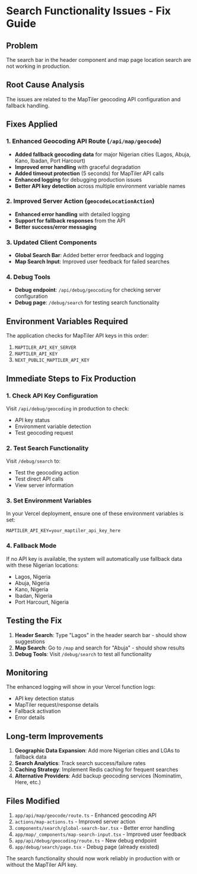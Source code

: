 # Search Functionality Issues - Fix Guide

## Problem

The search bar in the header component and map page location search are not working in production.

## Root Cause Analysis

The issues are related to the MapTiler geocoding API configuration and fallback handling.

## Fixes Applied

### 1. Enhanced Geocoding API Route (`/api/map/geocode`)

- **Added fallback geocoding data** for major Nigerian cities (Lagos, Abuja, Kano, Ibadan, Port Harcourt)
- **Improved error handling** with graceful degradation
- **Added timeout protection** (5 seconds) for MapTiler API calls
- **Enhanced logging** for debugging production issues
- **Better API key detection** across multiple environment variable names

### 2. Improved Server Action (`geocodeLocationAction`)

- **Enhanced error handling** with detailed logging
- **Support for fallback responses** from the API
- **Better success/error messaging**

### 3. Updated Client Components

- **Global Search Bar**: Added better error feedback and logging
- **Map Search Input**: Improved user feedback for failed searches

### 4. Debug Tools

- **Debug endpoint**: `/api/debug/geocoding` for checking server configuration
- **Debug page**: `/debug/search` for testing search functionality

## Environment Variables Required

The application checks for MapTiler API keys in this order:

1. `MAPTILER_API_KEY_SERVER`
2. `MAPTILER_API_KEY`
3. `NEXT_PUBLIC_MAPTILER_API_KEY`

## Immediate Steps to Fix Production

### 1. Check API Key Configuration

Visit `/api/debug/geocoding` in production to check:

- API key status
- Environment variable detection
- Test geocoding request

### 2. Test Search Functionality

Visit `/debug/search` to:

- Test the geocoding action
- Test direct API calls
- View server information

### 3. Set Environment Variables

In your Vercel deployment, ensure one of these environment variables is set:

```
MAPTILER_API_KEY=your_maptiler_api_key_here
```

### 4. Fallback Mode

If no API key is available, the system will automatically use fallback data with these Nigerian locations:

- Lagos, Nigeria
- Abuja, Nigeria
- Kano, Nigeria
- Ibadan, Nigeria
- Port Harcourt, Nigeria

## Testing the Fix

1. **Header Search**: Type "Lagos" in the header search bar - should show suggestions
2. **Map Search**: Go to `/map` and search for "Abuja" - should show results
3. **Debug Tools**: Visit `/debug/search` to test all functionality

## Monitoring

The enhanced logging will show in your Vercel function logs:

- API key detection status
- MapTiler request/response details
- Fallback activation
- Error details

## Long-term Improvements

1. **Geographic Data Expansion**: Add more Nigerian cities and LGAs to fallback data
2. **Search Analytics**: Track search success/failure rates
3. **Caching Strategy**: Implement Redis caching for frequent searches
4. **Alternative Providers**: Add backup geocoding services (Nominatim, Here, etc.)

## Files Modified

1. `app/api/map/geocode/route.ts` - Enhanced geocoding API
2. `actions/map-actions.ts` - Improved server action
3. `components/search/global-search-bar.tsx` - Better error handling
4. `app/map/_components/map-search-input.tsx` - Improved user feedback
5. `app/api/debug/geocoding/route.ts` - New debug endpoint
6. `app/debug/search/page.tsx` - Debug page (already existed)

The search functionality should now work reliably in production with or without the MapTiler API key.
